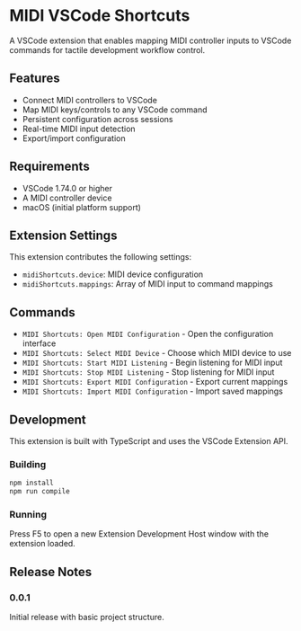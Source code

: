 # MIDI VSCode Shortcuts

A VSCode extension that enables mapping MIDI controller inputs to VSCode commands for tactile development workflow control.

## Features

- Connect MIDI controllers to VSCode
- Map MIDI keys/controls to any VSCode command
- Persistent configuration across sessions
- Real-time MIDI input detection
- Export/import configuration

## Requirements

- VSCode 1.74.0 or higher
- A MIDI controller device
- macOS (initial platform support)

## Extension Settings

This extension contributes the following settings:

- `midiShortcuts.device`: MIDI device configuration
- `midiShortcuts.mappings`: Array of MIDI input to command mappings

## Commands

- `MIDI Shortcuts: Open MIDI Configuration` - Open the configuration interface
- `MIDI Shortcuts: Select MIDI Device` - Choose which MIDI device to use
- `MIDI Shortcuts: Start MIDI Listening` - Begin listening for MIDI input
- `MIDI Shortcuts: Stop MIDI Listening` - Stop listening for MIDI input
- `MIDI Shortcuts: Export MIDI Configuration` - Export current mappings
- `MIDI Shortcuts: Import MIDI Configuration` - Import saved mappings

## Development

This extension is built with TypeScript and uses the VSCode Extension API.

### Building

```bash
npm install
npm run compile
```

### Running

Press F5 to open a new Extension Development Host window with the extension loaded.

## Release Notes

### 0.0.1

Initial release with basic project structure.
